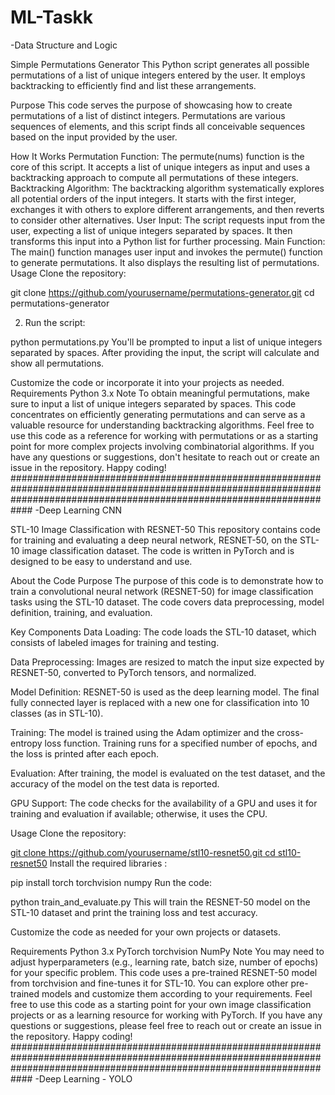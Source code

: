# ML-Taskk

-Data Structure and Logic

Simple Permutations Generator
This Python script generates all possible permutations of a list of unique integers entered by the user. It employs backtracking to efficiently find and list these arrangements.

Purpose
This code serves the purpose of showcasing how to create permutations of a list of distinct integers. Permutations are various sequences of elements, and this script finds all conceivable sequences based on the input provided by the user.

How It Works
Permutation Function: The permute(nums) function is the core of this script. It accepts a list of unique integers as input and uses a backtracking approach to compute all permutations of these integers.
Backtracking Algorithm: The backtracking algorithm systematically explores all potential orders of the input integers. It starts with the first integer, exchanges it with others to explore different arrangements, and then reverts to consider other alternatives.
User Input: The script requests input from the user, expecting a list of unique integers separated by spaces. It then transforms this input into a Python list for further processing.
Main Function: The main() function manages user input and invokes the permute() function to generate permutations. It also displays the resulting list of permutations.
Usage
Clone the repository:

git clone https://github.com/yourusername/permutations-generator.git cd permutations-generator


2. Run the script:


python permutations.py
You'll be prompted to input a list of unique integers separated by spaces. After providing the input, the script will calculate and show all permutations.

Customize the code or incorporate it into your projects as needed.
Requirements
Python 3.x
Note
To obtain meaningful permutations, make sure to input a list of unique integers separated by spaces.
This code concentrates on efficiently generating permutations and can serve as a valuable resource for understanding backtracking algorithms.
Feel free to use this code as a reference for working with permutations or as a starting point for more complex projects involving combinatorial algorithms. If you have any questions or suggestions, don't hesitate to reach out or create an issue in the repository. Happy coding! ############################################################################################################################################################################ -Deep Learning CNN

STL-10 Image Classification with RESNET-50
This repository contains code for training and evaluating a deep neural network, RESNET-50, on the STL-10 image classification dataset. The code is written in PyTorch and is designed to be easy to understand and use.

About the Code
Purpose
The purpose of this code is to demonstrate how to train a convolutional neural network (RESNET-50) for image classification tasks using the STL-10 dataset. The code covers data preprocessing, model definition, training, and evaluation.

Key Components
Data Loading: The code loads the STL-10 dataset, which consists of labeled images for training and testing.

Data Preprocessing: Images are resized to match the input size expected by RESNET-50, converted to PyTorch tensors, and normalized.

Model Definition: RESNET-50 is used as the deep learning model. The final fully connected layer is replaced with a new one for classification into 10 classes (as in STL-10).

Training: The model is trained using the Adam optimizer and the cross-entropy loss function. Training runs for a specified number of epochs, and the loss is printed after each epoch.

Evaluation: After training, the model is evaluated on the test dataset, and the accuracy of the model on the test data is reported.

GPU Support: The code checks for the availability of a GPU and uses it for training and evaluation if available; otherwise, it uses the CPU.

Usage
Clone the repository:

[git clone https://github.com/yourusername/stl10-resnet50.git
cd stl10-resnet50](https://github.com/Safiuddin098/ML-Task)
Install the required libraries :

pip install torch torchvision numpy
Run the code:

python train_and_evaluate.py
This will train the RESNET-50 model on the STL-10 dataset and print the training loss and test accuracy.

Customize the code as needed for your own projects or datasets.

Requirements
Python 3.x
PyTorch
torchvision
NumPy
Note
You may need to adjust hyperparameters (e.g., learning rate, batch size, number of epochs) for your specific problem.
This code uses a pre-trained RESNET-50 model from torchvision and fine-tunes it for STL-10. You can explore other pre-trained models and customize them according to your requirements.
Feel free to use this code as a starting point for your own image classification projects or as a learning resource for working with PyTorch. If you have any questions or suggestions, please feel free to reach out or create an issue in the repository. Happy coding! ############################################################################################################################################################################ 
-Deep Learning - YOLO
